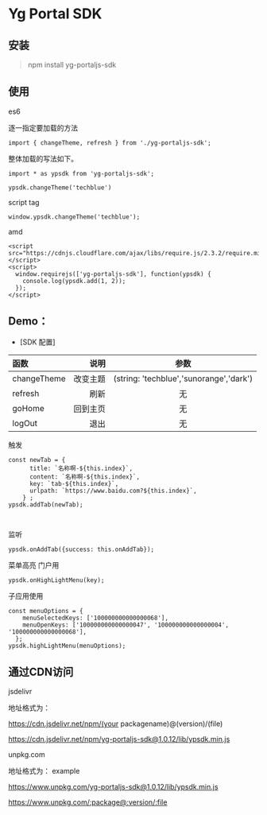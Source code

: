 # Yg Portal SDK



## 安装
> npm install yg-portaljs-sdk


## 使用

es6 

逐一指定要加载的方法

```
import { changeTheme, refresh } from './yg-portaljs-sdk';

```
整体加载的写法如下。
```
import * as ypsdk from 'yg-portaljs-sdk';

ypsdk.changeTheme('techblue')
```
script tag
```
window.ypsdk.changeTheme('techblue');
```
amd

```
<script src="https://cdnjs.cloudflare.com/ajax/libs/require.js/2.3.2/require.min.js"></script>
<script>
  window.requirejs(['yg-portaljs-sdk'], function(ypsdk) {
    console.log(ypsdk.add(1, 2));
  });
</script>
```

## Demo：
- [SDK 配置]

| 函数 | 说明 | 参数 |
| :-----| ----: | :----: |
| changeTheme | 改变主题 | (string:  'techblue','sunorange','dark') |
| refresh | 刷新 | 无 |
| goHome | 回到主页 | 无 |
| logOut | 退出 | 无 |

触发
```
const newTab = {
      title: `名称啊-${this.index}`,
      content: `名称啊-${this.index}`,
      key: `tab-${this.index}`,
      urlpath: `https://www.baidu.com?${this.index}`,
    } ;
ypsdk.addTab(newTab);  



```
监听
```
ypsdk.onAddTab({success: this.onAddTab});
```

菜单高亮 门户用
```
ypsdk.onHighLightMenu(key);

```
子应用使用

```
const menuOptions = {
    menuSelectedKeys: ['100000000000000068'],
    menuOpenKeys: ['100000000000000047', '100000000000000004', '100000000000000068'],
  };
ypsdk.highLightMenu(menuOptions);

```

## 通过CDN访问

jsdelivr

地址格式为：

https://cdn.jsdelivr.net/npm/(your packagename)@(version)/(file)

https://cdn.jsdelivr.net/npm/yg-portaljs-sdk@1.0.12/lib/ypsdk.min.js

unpkg.com

地址格式为：
example

https://www.unpkg.com/yg-portaljs-sdk@1.0.12/lib/ypsdk.min.js

https://www.unpkg.com/:package@:version/:file



